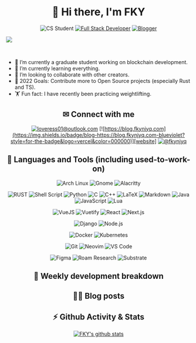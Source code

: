 <div align="center">

# 🎉 Hi there, I'm FKY

![CS Student](https://img.shields.io/badge/Computer%20Science-student-brightgreen?style=for-the-badge&logo=python)
[![Full Stack Developer](https://img.shields.io/badge/developer-full%20stack-blueviolet?style=for-the-badge&logo=neovim)](https://github.com/fky2015)
[![Blogger](https://img.shields.io/badge/technical-writer-blueviolet?style=for-the-badge&logo=rss&color=FFA500)](https://blog.fkynjyq.com)

</div>

![](https://github.com/fky2015/fky2015/raw/output/github-contribution-grid-snake.svg)

<br />

- 🔭 I’m currently a graduate student working on blockchain development.
- 🌱 I’m currently learning everything.
- 👯 I’m looking to collaborate with other creators.
- 🥅 2022 Goals: Contribute more to Open Source projects (especially Rust and TS).
- 🏋️ Fun fact: I have recently been practicing weightlifting.

<div align="center">

## ✉ Connect with me

[![loveress01@outlook.com](https://img.shields.io/badge/email-loveress01@outlook.com-blueviolet?style=for-the-badge&logo=microsoft-outlook&color=0078d4)][email]
[![https://blog.fkynjyq.com](https://img.shields.io/badge/blog-https://blog.fkynjyq.com-blueviolet?style=for-the-badge&logo=vercel&color=000000)][website]
[![@fkynjyq](https://img.shields.io/badge/twitter-@fkynjyq-blueviolet?style=for-the-badge&logo=twitter&color=1DA1F2)][twitter]

## 🔧 Languages and Tools (including used-to-work-on)


![Arch Linux](https://img.shields.io/badge/Arch%20Linux-%231793D1.svg?&style=for-the-badge&logo=arch-linux&logoColor=white)
![Gnome](https://img.shields.io/badge/Gnome-%234A86CF.svg?&style=for-the-badge&logo=gnome&logoColor=white)
![Alacritty](https://img.shields.io/badge/Alacritty-%23F46D01.svg?&style=for-the-badge&logo=alacritty&logoColor=white)

![RUST](https://img.shields.io/badge/rust-%23000000.svg?&style=for-the-badge&logo=rust&logoColor=white)
![Shell Script](https://img.shields.io/badge/shell_script%20-%23121011.svg?&style=for-the-badge&logo=gnu-bash&logoColor=white)
![Python](https://img.shields.io/badge/python-%233776AB.svg?&style=for-the-badge&logo=python&logoColor=white)
![C](https://img.shields.io/badge/C-%23A8B9CC.svg?&style=for-the-badge&logo=c&logoColor=black)
![C++](https://img.shields.io/badge/c++-%2300599C.svg?&style=for-the-badge&logo=c%2b%2b&logoColor=white)
![LaTeX](https://img.shields.io/badge/latex-%23008080.svg?&style=for-the-badge&logo=latex&logoColor=white)
![Markdown](https://img.shields.io/badge/markdown-%23000000.svg?&style=for-the-badge&logo=markdown&logoColor=white)
![Java](https://img.shields.io/badge/java-%23ED8B00.svg?&style=for-the-badge&logo=java&logoColor=white)
![JavaScript](https://img.shields.io/badge/javascript-%23F7DF1E.svg?&style=for-the-badge&logo=javascript&logoColor=black&labelColor=f7df1e)
![Lua](https://img.shields.io/badge/lua-%232C2D72.svg?&style=for-the-badge&logo=lua&logoColor=white)

![VueJS](https://img.shields.io/badge/vuejs%20-%2335495e.svg?&style=for-the-badge&logo=vue.js&logoColor=%234FC08D)
![Vuetify](https://img.shields.io/badge/vuetify-%231867c0.svg?&style=for-the-badge&logo=vuetify&logoColor=white)
![React](https://img.shields.io/badge/react%20-%2320232a.svg?&style=for-the-badge&logo=react&logoColor=%2361DAFB)
![Next.js](https://img.shields.io/badge/next.js-%23000000.svg?&style=for-the-badge&logo=next.js&logoColor=white)

![Django](https://img.shields.io/badge/django%20-%23092E20.svg?&style=for-the-badge&logo=django&logoColor=white)
![Node.js](https://img.shields.io/badge/node.js%20-%2343853D.svg?&style=for-the-badge&logo=node.js&logoColor=white)


![Docker](https://img.shields.io/badge/Docker-%232496ED.svg?&style=for-the-badge&logo=docker&logoColor=white)
![Kubernetes](https://img.shields.io/badge/Kubernetes-%232496ED.svg?&style=for-the-badge&logo=kubernetes&logoColor=white)

![Git](https://img.shields.io/badge/git-%23f05032.svg?&style=for-the-badge&logo=git&logoColor=white)
![Neovim](https://img.shields.io/badge/Neovim-%2357A143.svg?&style=for-the-badge&logo=neovim&logoColor=white)
![VS Code](https://img.shields.io/badge/Visual%20Studio%20Code-%23007ACC.svg?&style=for-the-badge&logo=visual-studio-code&logoColor=white)

![Figma](https://img.shields.io/badge/figma-%23F24E1E.svg?&style=for-the-badge&logo=figma&logoColor=white)
![Roam Research](https://img.shields.io/badge/Roam%20Research-%23343A40.svg?&style=for-the-badge&logo=roam-research&logoColor=white)
![Substrate](https://img.shields.io/badge/Substrate-%23282828.svg?&style=for-the-badge&logo=parity-substrate&logoColor=white)


## 🧠 Weekly development breakdown

<!--START_SECTION:waka-->
<!--END_SECTION:waka-->

## ✍🏻 Blog posts

<!-- BLOG-POST-LIST:START -->
<!-- BLOG-POST-LIST:END -->

## ⚡ Github Activity & Stats

<!--START_SECTION:activity-->

[![FKY's github stats](https://github-readme-stats.vercel.app/api?username=fky2015&count_private=true&show_icons=true&title_color=fff&text_color=fff&icon_color=aaa&bg_color=401030,e96443,904e95&hide_rank=true)](https://github.com/fky2015)

</div>

[website]: https://blog.fkynjyq.com
[twitter]: https://twitter.com/fkynjyq
[email]: mailto:loveress01@outlook.com
